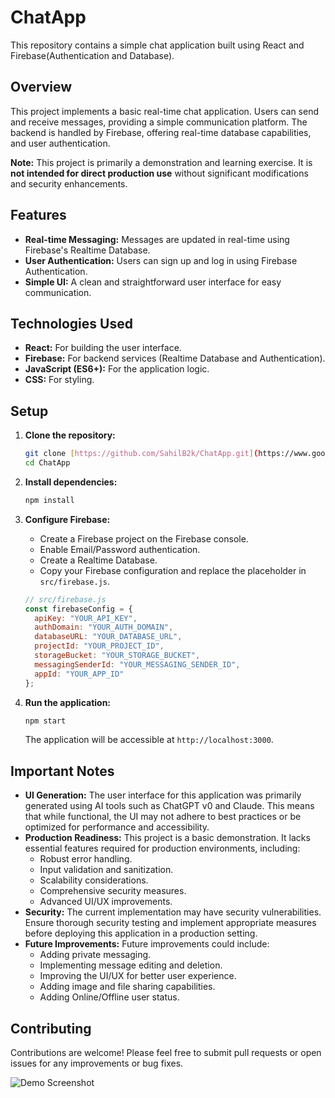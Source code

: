 # ChatApp

This repository contains a simple chat application built using React and Firebase(Authentication and Database).

## Overview

This project implements a basic real-time chat application. Users can send and receive messages, providing a simple communication platform. The backend is handled by Firebase, offering real-time database capabilities, and user authentication.

**Note:** This project is primarily a demonstration and learning exercise. It is **not intended for direct production use** without significant modifications and security enhancements.

## Features

* **Real-time Messaging:** Messages are updated in real-time using Firebase's Realtime Database.
* **User Authentication:** Users can sign up and log in using Firebase Authentication.
* **Simple UI:** A clean and straightforward user interface for easy communication.

## Technologies Used

* **React:** For building the user interface.
* **Firebase:** For backend services (Realtime Database and Authentication).
* **JavaScript (ES6+):** For the application logic.
* **CSS:** For styling.

## Setup

1.  **Clone the repository:**

    ```bash
    git clone [https://github.com/SahilB2k/ChatApp.git](https://www.google.com/search?q=https://github.com/SahilB2k/ChatApp.git)
    cd ChatApp
    ```

2.  **Install dependencies:**

    ```bash
    npm install
    ```

3.  **Configure Firebase:**
    * Create a Firebase project on the Firebase console.
    * Enable Email/Password authentication.
    * Create a Realtime Database.
    * Copy your Firebase configuration and replace the placeholder in `src/firebase.js`.

    ```javascript
    // src/firebase.js
    const firebaseConfig = {
      apiKey: "YOUR_API_KEY",
      authDomain: "YOUR_AUTH_DOMAIN",
      databaseURL: "YOUR_DATABASE_URL",
      projectId: "YOUR_PROJECT_ID",
      storageBucket: "YOUR_STORAGE_BUCKET",
      messagingSenderId: "YOUR_MESSAGING_SENDER_ID",
      appId: "YOUR_APP_ID"
    };
    ```

4.  **Run the application:**

    ```bash
    npm start
    ```

    The application will be accessible at `http://localhost:3000`.

## Important Notes

* **UI Generation:** The user interface for this application was primarily generated using AI tools such as ChatGPT v0 and Claude. This means that while functional, the UI may not adhere to best practices or be optimized for performance and accessibility.
* **Production Readiness:** This project is a basic demonstration. It lacks essential features required for production environments, including:
    * Robust error handling.
    * Input validation and sanitization.
    * Scalability considerations.
    * Comprehensive security measures.
    * Advanced UI/UX improvements.
* **Security:** The current implementation may have security vulnerabilities. Ensure thorough security testing and implement appropriate measures before deploying this application in a production setting.
* **Future Improvements:** Future improvements could include:
    * Adding private messaging.
    * Implementing message editing and deletion.
    * Improving the UI/UX for better user experience.
    * Adding image and file sharing capabilities.
    * Adding Online/Offline user status.

## Contributing

Contributions are welcome! Please feel free to submit pull requests or open issues for any improvements or bug fixes.


![Demo Screenshot](images/login.png)
